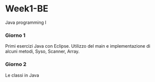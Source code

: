 # Week1-BE
Java programming I

### Giorno 1
Primi esercizi Java con Eclipse.
Utilizzo del main e implementazione di alcuni metodi, Syso, Scanner, Array.

### Giorno 2
Le classi in Java
